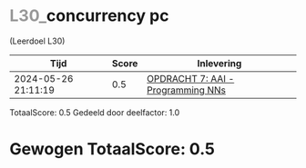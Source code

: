 #  <font color="#999999">L30_</font>concurrency pc                                                                                                                        
(Leerdoel L30)

|Tijd|Score|Inlevering|
|---|---|---|
|2024-05-26 21:11:19 |0.5|<a href="https://canvas.hu.nl//courses/39753/assignments/284177/submissions/86853">OPDRACHT 7: AAI - Programming NNs</a>|

TotaalScore: 0.5
Gedeeld door deelfactor: 1.0
# Gewogen TotaalScore: 0.5
